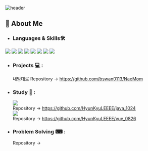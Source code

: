 ![header](https://capsule-render.vercel.app/api?type=waving&height=200&text=HyunKyuLee&fontAlign=50&fontAlignY=30&color=gradient)
## 🌟 About Me 
- ### Languages & Skills🛠️
<div align="left">
  <img src="https://img.shields.io/badge/java-007396?style=for-the-badge&logo=java&logoColor=white"> 
	<img src="https://img.shields.io/badge/html5-E34F26?style=for-the-badge&logo=html5&logoColor=white"> 
  <img src="https://img.shields.io/badge/css-1572B6?style=for-the-badge&logo=css3&logoColor=white"> 
  <img src="https://img.shields.io/badge/javascript-F7DF1E?style=for-the-badge&logo=javascript&logoColor=black"> 
  <img src="https://img.shields.io/badge/jquery-0769AD?style=for-the-badge&logo=jquery&logoColor=white">
  <img src="https://img.shields.io/badge/mysql-4479A1?style=for-the-badge&logo=mysql&logoColor=white"> 
  <img src="https://img.shields.io/badge/spring-6DB33F?style=for-the-badge&logo=spring&logoColor=white"> 
  <img src="https://img.shields.io/badge/apache tomcat-F8DC75?style=for-the-badge&logo=apachetomcat&logoColor=white">
</div>

- ### Projects 💻 :
  내맘대로
  Repository -> https://github.com/bswan0113/NaeMom
 
- ### Study 📓 :
  <img src="https://img.shields.io/badge/java-007396?style=for-the-badge&logo=java&logoColor=white"> <br>
  Repository -> https://github.com/HyunKyuLEEEE/java_1024 <br>
  <img src="https://img.shields.io/badge/Vue.js-41B884?style=for-the-badge&logo=vue.js&logoColor=white"> <br>
  Repository -> https://github.com/HyunKyuLEEEE/vue_0826
  
- ### Problem Solving ⌨ :
  Repository -> 
<!--
**HyunKyuLEEEE/HyunKyuLEEEE** is a ✨ _special_ ✨ repository because its `README.md` (this file) appears on your GitHub profile.

Here are some ideas to get you started:

- 🔭 I’m currently working on ...
- 🌱 I’m currently learning ...
- 👯 I’m looking to collaborate on ...
- 🤔 I’m looking for help with ...
- 💬 Ask me about ...
- 📫 How to reach me: ...
- 😄 Pronouns: ...
- ⚡ Fun fact: ...
-->
